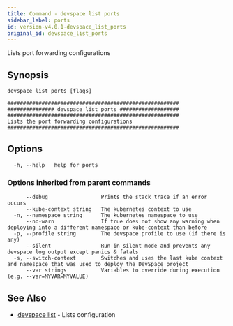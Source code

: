 ```yaml
---
title: Command - devspace list ports
sidebar_label: ports
id: version-v4.0.1-devspace_list_ports
original_id: devspace_list_ports
---
```



Lists port forwarding configurations

## Synopsis


```
devspace list ports [flags]
```

```
#######################################################
############### devspace list ports ###################
#######################################################
Lists the port forwarding configurations
#######################################################
```
## Options

```
  -h, --help   help for ports
```

### Options inherited from parent commands

```
      --debug                 Prints the stack trace if an error occurs
      --kube-context string   The kubernetes context to use
  -n, --namespace string      The kubernetes namespace to use
      --no-warn               If true does not show any warning when deploying into a different namespace or kube-context than before
  -p, --profile string        The devspace profile to use (if there is any)
      --silent                Run in silent mode and prevents any devspace log output except panics & fatals
  -s, --switch-context        Switches and uses the last kube context and namespace that was used to deploy the DevSpace project
      --var strings           Variables to override during execution (e.g. --var=MYVAR=MYVALUE)
```

## See Also

* [devspace list](/docs/cli/commands/devspace_list)	 - Lists configuration

